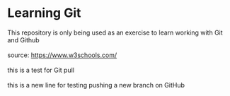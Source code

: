 # Learning Git
This repository is only being used as an exercise to learn working with Git and Github <br><br>
source: https://www.w3schools.com/ <br><br>
this is a test for Git pull <br><br>
this is a new line for testing pushing a new branch on GitHub
